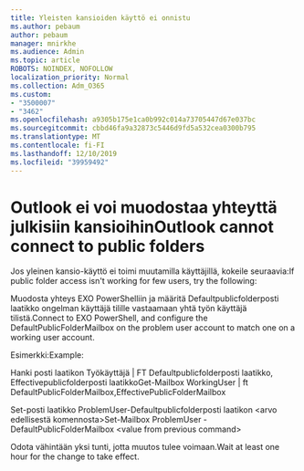 ```yaml
---
title: Yleisten kansioiden käyttö ei onnistu
ms.author: pebaum
author: pebaum
manager: mnirkhe
ms.audience: Admin
ms.topic: article
ROBOTS: NOINDEX, NOFOLLOW
localization_priority: Normal
ms.collection: Adm_O365
ms.custom:
- "3500007"
- "3462"
ms.openlocfilehash: a9305b175e1ca0b992c014a73705447d67e037bc
ms.sourcegitcommit: cbbd46fa9a32873c5446d9fd5a532cea0300b795
ms.translationtype: MT
ms.contentlocale: fi-FI
ms.lasthandoff: 12/10/2019
ms.locfileid: "39959492"
---
```

# <a name="outlook-cannot-connect-to-public-folders"></a><span data-ttu-id="34f54-102">Outlook ei voi muodostaa yhteyttä julkisiin kansioihin</span><span class="sxs-lookup"><span data-stu-id="34f54-102">Outlook cannot connect to public folders</span></span>

<span data-ttu-id="34f54-103">Jos yleinen kansio-käyttö ei toimi muutamilla käyttäjillä, kokeile seuraavia:</span><span class="sxs-lookup"><span data-stu-id="34f54-103">If public folder access isn't working for few users, try the following:</span></span>

<span data-ttu-id="34f54-104">Muodosta yhteys EXO PowerShelliin ja määritä Defaultpublicfolderposti laatikko ongelman käyttäjä tilille vastaamaan yhtä työn käyttäjä tilistä.</span><span class="sxs-lookup"><span data-stu-id="34f54-104">Connect to EXO PowerShell, and configure the DefaultPublicFolderMailbox on the problem user account to match one on a working user account.</span></span>

<span data-ttu-id="34f54-105">Esimerkki:</span><span class="sxs-lookup"><span data-stu-id="34f54-105">Example:</span></span>

<span data-ttu-id="34f54-106">Hanki posti laatikon Työkäyttäjä | FT Defaultpublicfolderposti laatikko, Effectivepublicfolderposti laatikko</span><span class="sxs-lookup"><span data-stu-id="34f54-106">Get-Mailbox WorkingUser | ft DefaultPublicFolderMailbox,EffectivePublicFolderMailbox</span></span>

<span data-ttu-id="34f54-107">Set-posti laatikko ProblemUser-Defaultpublicfolderposti laatikon \<arvo edellisestä komennosta></span><span class="sxs-lookup"><span data-stu-id="34f54-107">Set-Mailbox ProblemUser -DefaultPublicFolderMailbox \<value from previous command></span></span>

<span data-ttu-id="34f54-108">Odota vähintään yksi tunti, jotta muutos tulee voimaan.</span><span class="sxs-lookup"><span data-stu-id="34f54-108">Wait at least one hour for the change to take effect.</span></span>
